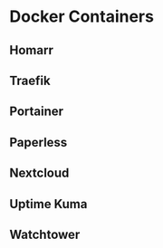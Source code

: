# Docker Containers

## Homarr

## Traefik

## Portainer

## Paperless 

## Nextcloud

## Uptime Kuma

## Watchtower
